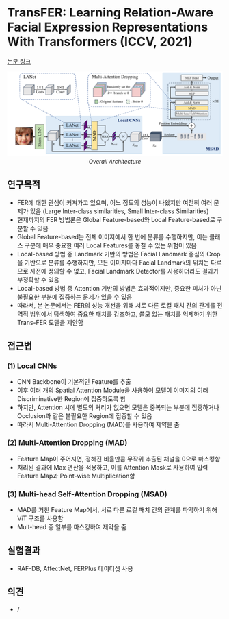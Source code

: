 # TransFER: Learning Relation-Aware Facial Expression Representations With Transformers (ICCV, 2021)

[논문 링크](https://openaccess.thecvf.com/content/ICCV2021/html/Xue_TransFER_Learning_Relation-Aware_Facial_Expression_Representations_With_Transformers_ICCV_2021_paper.html)

<p align="center">
    <img width="600" alt='fig1' src="./img/09_07_01.png?raw=true"></br>
    <em><font size=2>Overall Architecture</font></em>
</p>

## 연구목적
- FER에 대한 관심이 커져가고 있으며, 어느 정도의 성능이 나왔지만 여전히 여러 문제가 있음 (Large Inter-class similarities, Small Inter-class Similarities)
- 현재까지의 FER 방법론은 Global Feature-based와 Local Feature-based로 구분할 수 있음 
- Global Feature-based는 전체 이미지에서 한 번에 분류를 수행하지만, 이는 클래스 구분에 매우 중요한 여러 Local Features를 놓칠 수 있는 위험이 있음 
- Local-based 방법 중 Landmark 기반의 방법은 Facial Landmark 중심의 Crop을 기반으로 분류를 수행하지만, 모든 이미지마다 Facial Landmark의 위치는 다르므로 사전에 정의할 수 없고, Facial Landmark Detector를 사용하더라도 결과가 부정확할 수 있음 
- Local-based 방법 중 Attention 기반의 방법은 효과적이지만, 중요한 피처가 아닌 불필요한 부분에 집중하는 문제가 있을 수 있음 
- 따라서, 본 논문에서는 FER의 성능 개선을 위해 서로 다른 로컬 패치 간의 관계를 전역적 범위에서 탐색하여 중요한 패치를 강조하고, 쓸모 없는 패치를 억제하기 위한 Trans-FER 모델을 제안함 

## 접근법
### (1) Local CNNs 
- CNN Backbone이 기본적인 Feature를 추출 
- 이후 여러 개의 Spatial Attention Module을 사용하여 모델이 이미지의 여러 Discriminative한 Region에 집중하도록 함 
- 하지만, Attention 시에 별도의 처리가 없으면 모델은 중복되는 부분에 집중하거나 Occlusion과 같은 불필요한 Region에 집중할 수 있음 
- 따라서 Multi-Attention Dropping (MAD)를 사용하여 제약을 줌 
### (2) Multi-Attention Dropping (MAD) 
- Feature Map이 주어지면, 정해진 비율만큼 무작위 추출된 채널을 0으로 마스킹함 
- 처리된 결과에 Max 연산을 적용하고, 이를 Attention Mask로 사용하여 입력 Feature Map과 Point-wise Multiplication함 
### (3) Multi-head Self-Attention Dropping (MSAD) 
- MAD를 거친 Feature Map에서, 서로 다른 로컬 패치 간의 관계를 파악하기 위해 ViT 구조를 사용함 
- Mult-head 중 일부를 마스킹하여 제약을 줌 

## 실험결과
- RAF-DB, AffectNet, FERPlus 데이터셋 사용 

## 의견
- /